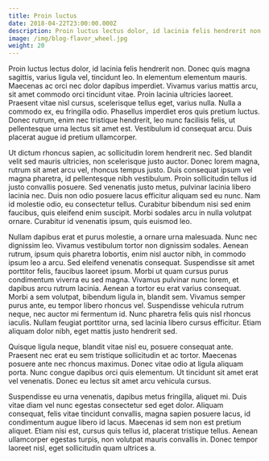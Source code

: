 ```yaml
---
title: Proin luctus
date: 2018-04-22T23:00:00.000Z
description: Proin luctus lectus dolor, id lacinia felis hendrerit non. Donec quis magna sagittis, varius ligula vel, tincidunt leo.
image: /img/blog-flavor_wheel.jpg
weight: 20
---
```

Proin luctus lectus dolor, id lacinia felis hendrerit non. Donec quis magna sagittis, varius ligula vel, tincidunt leo. In elementum elementum mauris. Maecenas ac orci nec dolor dapibus imperdiet. Vivamus varius mattis arcu, sit amet commodo orci tincidunt vitae. Proin lacinia ultricies laoreet. Praesent vitae nisl cursus, scelerisque tellus eget, varius nulla. Nulla a commodo ex, eu fringilla odio. Phasellus imperdiet eros quis pretium luctus. Donec rutrum, enim nec tristique hendrerit, leo nunc facilisis felis, ut pellentesque urna lectus sit amet est. Vestibulum id consequat arcu. Duis placerat augue id pretium ullamcorper.

Ut dictum rhoncus sapien, ac sollicitudin lorem hendrerit nec. Sed blandit velit sed mauris ultricies, non scelerisque justo auctor. Donec lorem magna, rutrum sit amet arcu vel, rhoncus tempus justo. Duis consequat ipsum vel magna pharetra, id pellentesque nibh vestibulum. Proin sollicitudin tellus id justo convallis posuere. Sed venenatis justo metus, pulvinar lacinia libero lacinia nec. Duis non odio posuere lacus efficitur aliquam sed eu nunc. Nam id molestie odio, eu consectetur tellus. Curabitur bibendum nisi sed enim faucibus, quis eleifend enim suscipit. Morbi sodales arcu in nulla volutpat ornare. Curabitur id venenatis ipsum, quis euismod leo.

Nullam dapibus erat et purus molestie, a ornare urna malesuada. Nunc nec dignissim leo. Vivamus vestibulum tortor non dignissim sodales. Aenean rutrum, ipsum quis pharetra lobortis, enim nisl auctor nibh, in commodo ipsum leo a arcu. Sed eleifend venenatis consequat. Suspendisse sit amet porttitor felis, faucibus laoreet ipsum. Morbi ut quam cursus purus condimentum viverra eu sed magna. Vivamus pulvinar nunc lorem, et dapibus arcu rutrum lacinia. Aenean a tortor eu erat varius consequat. Morbi a sem volutpat, bibendum ligula in, blandit sem. Vivamus semper purus ante, eu tempor libero rhoncus vel. Suspendisse vehicula rutrum neque, nec auctor mi fermentum id. Nunc pharetra felis quis nisl rhoncus iaculis. Nullam feugiat porttitor urna, sed lacinia libero cursus efficitur. Etiam aliquam dolor nibh, eget mattis justo hendrerit sed.

Quisque ligula neque, blandit vitae nisl eu, posuere consequat ante. Praesent nec erat eu sem tristique sollicitudin et ac tortor. Maecenas posuere ante nec rhoncus maximus. Donec vitae odio at ligula aliquam porta. Nunc congue dapibus orci quis elementum. Ut tincidunt sit amet erat vel venenatis. Donec eu lectus sit amet arcu vehicula cursus.

Suspendisse eu urna venenatis, dapibus metus fringilla, aliquet mi. Duis vitae diam vel nunc egestas consectetur sed eget dolor. Aliquam consequat, felis vitae tincidunt convallis, magna sapien posuere lacus, id condimentum augue libero id lacus. Maecenas id sem non est pretium aliquet. Etiam nisi est, cursus quis tellus id, placerat tristique tellus. Aenean ullamcorper egestas turpis, non volutpat mauris convallis in. Donec tempor laoreet nisl, eget sollicitudin quam ultrices a. 
